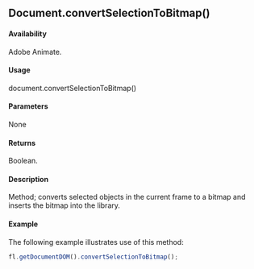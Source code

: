 ## Document.convertSelectionToBitmap()

#### Availability

Adobe Animate.

#### Usage

document.convertSelectionToBitmap()

#### Parameters

None

#### Returns

Boolean.

#### Description

Method; converts selected objects in the current frame to a bitmap and inserts the bitmap into the library.

#### Example

The following example illustrates use of this method:

```javascript
fl.getDocumentDOM().convertSelectionToBitmap();
```
